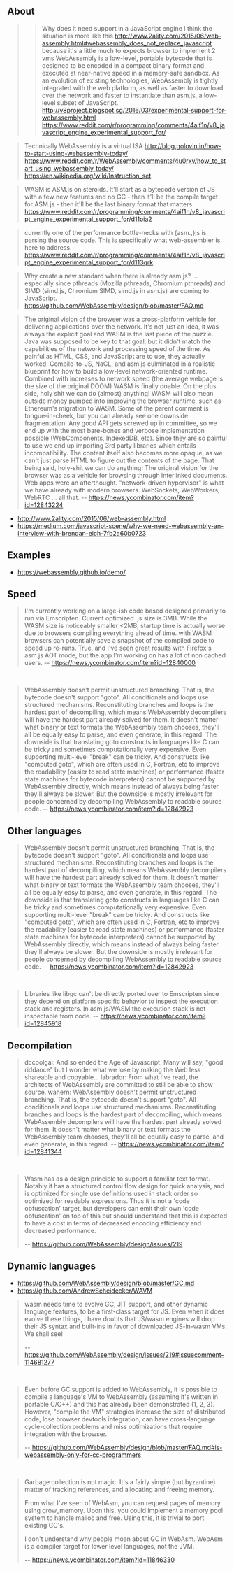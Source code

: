 ## About

>> Why does it need support in a JavaScript engine
> I think the situation is more like this http://www.2ality.com/2015/06/web-assembly.html#webassembly_does_not_replace_javascript
> because it's a little much to expects browser to implement 2 vms
> WebAssembly is a low-level, portable bytecode that is designed to be encoded in a compact binary format and executed at near-native speed in a memory-safe sandbox. As an evolution of existing technologies, WebAssembly is tightly integrated with the web platform, as well as faster to download over the network and faster to instantiate than asm.js, a low-level subset of JavaScript.
> http://v8project.blogspot.sg/2016/03/experimental-support-for-webassembly.html
> https://www.reddit.com/r/programming/comments/4aif1n/v8_javascript_engine_experimental_support_for/

> Technically WebAssembly is a virtual ISA
> http://blog.golovin.in/how-to-start-using-webassembly-today/
> https://www.reddit.com/r/WebAssembly/comments/4u0rxv/how_to_start_using_webassembly_today/
> https://en.wikipedia.org/wiki/Instruction_set

> WASM is ASM.js on steroids. It'll start as a bytecode version of JS with a few new features and no GC - then it'll be the compile target for ASM.js - then it'll be the last binary format that matters.
> https://www.reddit.com/r/programming/comments/4aif1n/v8_javascript_engine_experimental_support_for/d11oia2

> currently one of the performance bottle-necks with {asm.,}js is parsing the source code. This is specifically what web-assembler is here to address.
> https://www.reddit.com/r/programming/comments/4aif1n/v8_javascript_engine_experimental_support_for/d113qrk

> Why create a new standard when there is already asm.js?
> ... especially since pthreads (Mozilla pthreads, Chromium pthreads) and SIMD (simd.js, Chromium SIMD, simd.js in asm.js) are coming to JavaScript.
> https://github.com/WebAssembly/design/blob/master/FAQ.md

> The original vision of the browser was a cross-platform vehicle for delivering applications over the network. It's not just an idea, it was always the explicit goal and WASM is the last piece of the puzzle.
Java was supposed to be key to that goal, but it didn't match the capabilities of the network and processing speed of the time. As painful as HTML, CSS, and JavaScript are to use, they actually worked.
Compile-to-JS, NaCL, and asm.js culminated in a realistic blueprint for how to build a low-level network-oriented runtime. Combined with increases to network speed (the average webpage is the size of the original DOOM) WASM is finally doable.
On the plus side, holy shit we can do (almost) anything! WASM will also mean outside money pumped into improving the browser runtime, such as Ethereum's migration to WASM.
Some of the parent comment is tongue-in-cheek, but you can already see one downside: fragmentation. Any good API gets screwed up in committee, so we end up with the most bare-bones and verbose implementation possible (WebComponents, IndexedDB, etc). Since they are so painful to use we end up importing 3rd party libraries which entails incompatibility. The content itself also becomes more opaque, as we can't just parse HTML to figure out the contents of the page.
That being said, holy-shit we can do anything!
> The original vision for the browser was as a vehicle for browsing through interlinked documents. Web apps were an afterthought.
> "network-driven hypervisor" is what we have already with modern browsers. WebSockets, WebWorkers, WebRTC ... all that.
> -- https://news.ycombinator.com/item?id=12843224

- http://www.2ality.com/2015/06/web-assembly.html
- https://medium.com/javascript-scene/why-we-need-webassembly-an-interview-with-brendan-eich-7fb2a60b0723

## Examples

- https://webassembly.github.io/demo/

## Speed

> I'm currently working on a large-ish code based designed primarily to run via Emscripten. Current optimized .js size is 3MB. While the WASM size is noticeably smaller <2MB, startup time is actually worse due to browsers compiling everything ahead of time.
> with WASM browsers can potentially save a snapshot of the compiled code to speed up re-runs.
> True, and I've seen great results with Firefox's asm.js AOT mode, but the app I'm working on has a lot of non cached users.
> -- https://news.ycombinator.com/item?id=12840000

<br>

> WebAssembly doesn't permit unstructured branching. That is, the bytecode doesn't support "goto". All conditionals and loops use structured mechanisms. Reconstituting branches and loops is the hardest part of decompiling, which means WebAssembly decompilers will have the hardest part already solved for them. It doesn't matter what binary or text formats the WebAssembly team chooses, they'll all be equally easy to parse, and even generate, in this regard.
> The downside is that translating goto constructs in languages like C can be tricky and sometimes computationally very expensive. Even supporting multi-level "break" can be tricky. And constructs like "computed goto", which are often used in C, Fortran, etc to improve the readability (easier to read state machines) or performance (faster state machines for bytecode interpreters) cannot be supported by WebAssembly directly, which means instead of always being faster they'll always be slower.
> But the downside is mostly irrelevant for people concerned by decompiling WebAssembly to readable source code.
> -- https://news.ycombinator.com/item?id=12842923

## Other languages

> WebAssembly doesn't permit unstructured branching. That is, the bytecode doesn't support "goto". All conditionals and loops use structured mechanisms. Reconstituting branches and loops is the hardest part of decompiling, which means WebAssembly decompilers will have the hardest part already solved for them. It doesn't matter what binary or text formats the WebAssembly team chooses, they'll all be equally easy to parse, and even generate, in this regard.
> The downside is that translating goto constructs in languages like C can be tricky and sometimes computationally very expensive. Even supporting multi-level "break" can be tricky. And constructs like "computed goto", which are often used in C, Fortran, etc to improve the readability (easier to read state machines) or performance (faster state machines for bytecode interpreters) cannot be supported by WebAssembly directly, which means instead of always being faster they'll always be slower.
> But the downside is mostly irrelevant for people concerned by decompiling WebAssembly to readable source code.
> -- https://news.ycombinator.com/item?id=12842923

<br>

> Libraries like libgc can't be directly ported over to Emscripten since they depend on platform specific behavior to inspect the execution stack and registers.
In asm.js/WASM the execution stack is not inspectable from code.
> -- https://news.ycombinator.com/item?id=12845918

## Decompilation

> dccoolgai: And so ended the Age of Javascript. Many will say, "good riddance" but I wonder what we lose by making the Web less shareable and copyable...
> labrador: From what I've read, the architects of WebAssembly are committed to still be able to show source.
> wahern: WebAssembly doesn't permit unstructured branching. That is, the bytecode doesn't support "goto". All conditionals and loops use structured mechanisms. Reconstituting branches and loops is the hardest part of decompiling, which means WebAssembly decompilers will have the hardest part already solved for them. It doesn't matter what binary or text formats the WebAssembly team chooses, they'll all be equally easy to parse, and even generate, in this regard.
> -- https://news.ycombinator.com/item?id=12841344


<br>

>Wasm has as a design principle to support a familiar text format. Notably it has a structured control flow design for quick analysis, and is optimized for single use definitions used in stack order so optimized for readable expressions. Thus it is not a 'code obfuscation' target, but developers can emit their own 'code obfuscation' on top of this but should understand that this is expected to have a cost in terms of decreased encoding efficiency and decreased performance.
>
>-- https://github.com/WebAssembly/design/issues/219

## Dynamic languages

- https://github.com/WebAssembly/design/blob/master/GC.md
- https://github.com/AndrewScheidecker/WAVM

>wasm needs time to evolve GC, JIT support, and other dynamic language features, to be a first-class target for JS. Even when it does evolve these things, I have doubts that JS/wasm engines will drop their JS syntax and built-ins in favor of downloaded JS-in-wasm VMs. We shall see!
>
>-- https://github.com/WebAssembly/design/issues/219#issuecomment-114681277

<br>

>Even before GC support is added to WebAssembly, it is possible to compile a language's VM to WebAssembly (assuming it's written in portable C/C++) and this has already been demonstrated (1, 2, 3). However, "compile the VM" strategies increase the size of distributed code, lose browser devtools integration, can have cross-language cycle-collection problems and miss optimizations that require integration with the browser.
>
>-- https://github.com/WebAssembly/design/blob/master/FAQ.md#is-webassembly-only-for-cc-programmers

<br>

>Garbage collection is not magic. It's a fairly simple (but byzantine) matter of tracking references, and allocating and freeing memory.
>
>From what I've seen of WebAsm, you can request pages of memory using grow_memory. Upon this, you could implement a memory pool system to handle malloc and free. Using this, it is trivial to port existing GC's.
>
>I don't understand why people moan about GC in WebAsm. WebAsm is a compiler target for lower level languages, not the JVM.
>
>-- https://news.ycombinator.com/item?id=11846330
